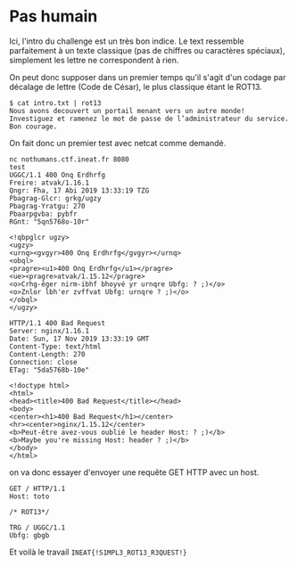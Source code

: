 # Pas humain

Ici, l'intro du challenge est un très bon indice.
Le text ressemble parfaitement à un texte classique (pas de chiffres ou caractères spéciaux), simplement les lettre ne correspondent à rien.

On peut donc supposer dans un premier temps qu'il s'agit d'un codage par décalage de lettre (Code de César), le plus classique étant le ROT13.

```text
$ cat intro.txt | rot13
Nous avons decouvert un portail menant vers un autre monde! Investiguez et ramenez le mot de passe de l’administrateur du service. Bon courage.
```

On fait donc un premier test avec netcat comme demandé.

```text
nc nothumans.ctf.ineat.fr 8080
test
UGGC/1.1 400 Onq Erdhrfg
Freire: atvak/1.16.1
Qngr: Fha, 17 Abi 2019 13:33:19 TZG
Pbagrag-Glcr: grkg/ugzy
Pbagrag-Yratgu: 270
Pbaarpgvba: pybfr
RGnt: "5qn5768o-10r"

<!qbpglcr ugzy>
<ugzy>
<urnq><gvgyr>400 Onq Erdhrfg</gvgyr></urnq>
<obql>
<pragre><u1>400 Onq Erdhrfg</u1></pragre>
<ue><pragre>atvak/1.15.12</pragre>
<o>Crhg-êger nirm-ibhf bhoyvé yr urnqre Ubfg: ? ;)</o>
<o>Znlor lbh'er zvffvat Ubfg: urnqre ? ;)</o>
</obql>
</ugzy>
```

```text
HTTP/1.1 400 Bad Request
Server: nginx/1.16.1
Date: Sun, 17 Nov 2019 13:33:19 GMT
Content-Type: text/html
Content-Length: 270
Connection: close
ETag: "5da5768b-10e"

<!doctype html>
<html>
<head><title>400 Bad Request</title></head>
<body>
<center><h1>400 Bad Request</h1></center>
<hr><center>nginx/1.15.12</center>
<b>Peut-être avez-vous oublié le header Host: ? ;)</b>
<b>Maybe you're missing Host: header ? ;)</b>
</body>
</html>
```

on va donc essayer d'envoyer une requête GET HTTP avec un host.

```
GET / HTTP/1.1
Host: toto

/* ROT13*/

TRG / UGGC/1.1
Ubfg: gbgb
```

Et voilà le travail `INEAT{!S1MPL3_ROT13_R3QUEST!}`
